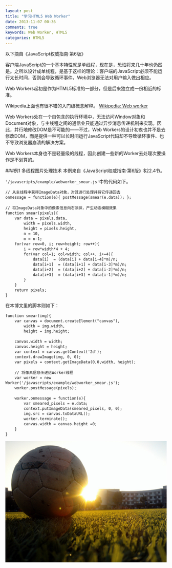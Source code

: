 ```yaml
---
layout: post
title: "学习HTML5 Web Worker"
date: 2013-11-07 00:36
comments: true
keywords: Web Worker, HTML5
categories: HTML5
---
```

以下摘自《JavaScript权威指南·第6版》

客户端JavaScript的一个基本特性就是单线程，现在是，恐怕将来几十年也仍然是。之所以设计成单线程，是基于这样的理论：客户端的JavaScript必须不能运行太长时间，否则会导致循环事件，Web浏览器无法对用户输入做出相应。

Web Workers起初是作为HTML5标准的一部分，但是后来独立成一份相近的标准。

Wikipedia上面也有很不错的入门级概念解释。 [Wikipedia: Web worker](http://en.wikipedia.org/wiki/Web_worker)

Web Workers处在一个自包含的执行环境中，无法访问Window对象和Document对象，与主线程之间的通信业只能通过异步消息传递机制来实现。因此，并行地修改DOM是不可能的——不过，Web Workers的设计初衷也并不是去修改DOM，而是提供一种可以长时间运行JavaScript代码却不导致循环事件、也不导致浏览器崩溃的解决方案。

Web Workers本身也不是轻量级的线程，因此创建一些新的Worker去处理次要操作是不划算的。
<!-- more -->

<script type="text/javascript">
	function smear(img){
		var canvas = document.createElement("canvas"),
			width = img.width,
			height = img.height;

		canvas.width = width;
		canvas.height = height;
		var context = canvas.getContext('2d');			
		context.drawImage(img, 0, 0);
		var pixels = context.getImageData(0,0,width, height);

		// 将像素信息传递给Worker线程
		var worker = new Worker('/javascripts/example/webworker_smear.js');
		worker.postMessage(pixels);

		worker.onmessage = function(e){
			var smeared_pixels = e.data;
			context.putImageData(smeared_pixels, 0, 0);
			img.src = canvas.toDataURL();
			worker.terminate();
			canvas.width = canvas.height =0;
		}
	}
</script>

###例1 多线程图片处理技术
本例来自《JavaScript权威指南·第6版》$22.4节。

`'/javascripts/example/webworker_smear.js'`中的代码如下。

	// 从主线程中获得ImageData对象，对其进行处理并将它传递回去
	onmessage = function(e){ postMessage(smear(e.data)); };

	// 将ImageData对象中的像素信息向右涂抹，产生动态模糊效果
	function smear(pixels){
		var data = pixels.data,
			width = pixels.width,
			height = pixels.height,
			n = 10, 
			m = n-1;		
		for(var row=0, i; row<height; row++){
			i = row*width*4 + 4;
			for(var col=1; col<width; col++, i+=4){
				data[i]  = (data[i] + data[i-4]*m)/n;
				data[i+1]  = (data[i+1] + data[i-3]*m)/n;
				data[i+2]  = (data[i+2] + data[i-2]*m)/n;
				data[i+3]  = (data[i+3] + data[i-1]*m)/n;
			}
		}		
		return pixels;
	}

在本博文里的脚本则如下：

	function smear(img){
		var canvas = document.createElement("canvas"),
			width = img.width,
			height = img.height;

		canvas.width = width;
		canvas.height = height;
		var context = canvas.getContext('2d');			
		context.drawImage(img, 0, 0);
		var pixels = context.getImageData(0,0,width, height);

		// 将像素信息传递给Worker线程
		var worker = new Worker('/javascripts/example/webworker_smear.js');
		worker.postMessage(pixels);

		worker.onmessage = function(e){
			var smeared_pixels = e.data;
			context.putImageData(smeared_pixels, 0, 0);
			img.src = canvas.toDataURL();
			worker.terminate();
			canvas.width = canvas.height =0;
		}
	}

<img src="/images/blog/football.jpg" onclick="smear(this)" title="单击以运行worker线程" />


